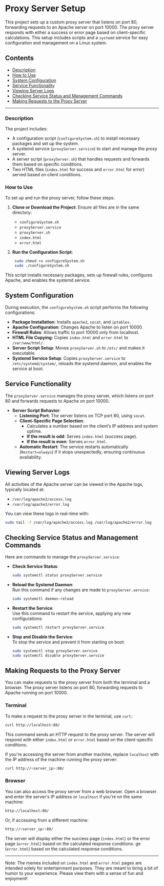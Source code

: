 # Proxy Server Setup

This project sets up a custom proxy server that listens on port 80, forwarding requests to an Apache server on port 10000. The proxy server responds with either a success or error page based on client-specific calculations. This setup includes scripts and a `systemd` service for easy configuration and management on a Linux system.

## Contents

- [Description](#description)
- [How to Use](#how-to-use)
- [System Configuration](#system-configuration)
- [Service Functionality](#service-functionality)
- [Viewing Server Logs](#viewing-server-logs)
- [Checking Service Status and Management Commands](#checking-service-status-and-management-commands)
- [Making Requests to the Proxy Server](#making-requests-to-the-proxy-server)


---

### Description

The project includes:

- A configuration script (`configureSystem.sh`) to install necessary packages and set up the system.
- A systemd service (`proxyServer.service`) to start and manage the proxy server.
- A server script (`proxyServer.sh`) that handles requests and forwards them based on specific conditions.
- Two HTML files (`index.html` for success and `error.html` for error) served based on client conditions.

### How to Use

To set up and run the proxy server, follow these steps:

1. **Clone or Download the Project**: Ensure all files are in the same directory:
   - `configureSystem.sh`
   - `proxyServer.service`
   - `proxyServer.sh`
   - `index.html`
   - `error.html`

2. **Run the Configuration Script**:
   ```bash
    sudo chmod +x configureSystem.sh
    sudo ./configureSystem.sh
    ```
This script installs necessary packages, sets up firewall rules, configures Apache, and enables the systemd service.

## System Configuration
During execution, the `configureSystem.sh` script performs the following configurations:

- **Package Installation**: Installs `apache2`, `socat`, and `iptables`.
- **Apache Configuration**: Changes Apache to listen on port 10000.
- **Firewall Rules**: Allows traffic to port 10000 only from localhost.
- **HTML File Copying**: Copies `index.html` and `error.html` to `/var/www/html/`.
- **Server Script Setup**: Moves `proxyServer.sh` to `/etc/` and makes it executable.
- **Systemd Service Setup**: Copies `proxyServer.service` to `/etc/systemd/system/`, reloads the systemd daemon, and enables the service at boot.

## Service Functionality
The `proxyServer.service` manages the proxy server, which listens on port 80 and forwards requests to Apache on port 10000.

- **Server Script Behavior**:
  - **Listening Port**: The server listens on TCP port 80, using `socat`.
  - **Client-Specific Page Selection**:
    - Calculates a number based on the client’s IP address and system uptime.
    - **If the result is odd**: Serves `index.html` (success page).
    - **If the result is even**: Serves `error.html`.
  - **Automatic Restart**: The service restarts automatically (`Restart=always`) if it stops unexpectedly, ensuring continuous availability.

## Viewing Server Logs
All activities of the Apache server can be viewed in the Apache logs, typically located at:

- `/var/log/apache2/access.log`
- `/var/log/apache2/error.log`

You can view these logs in real-time with:

```bash
sudo tail -f /var/log/apache2/access.log /var/log/apache2/error.log
```

## Checking Service Status and Management Commands
Here are commands to manage the `proxyServer.service`:

- **Check Service Status**:
  ```bash
  sudo systemctl status proxyServer.service
  ```
- **Reload the Systemd Daemon**:  
  Run this command if any changes are made to `proxyServer.service`:
  ```bash
  sudo systemctl daemon-reload
  ```

- **Restart the Service**:  
  Use this command to restart the service, applying any new configurations:
  ```bash
  sudo systemctl restart proxyServer.service
  ```

- **Stop and Disable the Service**:  
  To stop the service and prevent it from starting on boot:
  ```bash
  sudo systemctl stop proxyServer.service
  sudo systemctl disable proxyServer.service
  ```

## Making Requests to the Proxy Server
You can make requests to the proxy server from both the terminal and a browser. The proxy server listens on port 80, forwarding requests to Apache running on port 10000.

### Terminal

To make a request to the proxy server in the terminal, use `curl`:

```bash
curl http://localhost:80/
```

This command sends an HTTP request to the proxy server. The server will respond with either `index.html` or `error.html` based on the client-specific conditions.

If you're accessing the server from another machine, replace `localhost` with the IP address of the machine running the proxy server:

```bash
curl http://<server_ip>:80/
```

### Browser

You can also access the proxy server from a web browser. Open a browser and enter the server's IP address or `localhost` if you're on the same machine:

```bash
http://localhost:80/
```

Or, if accessing from a different machine:

```bash
http://<server_ip>:80/
```

The server will display either the success page (`index.html`) or the error page (`error.html`) based on the calculated response conditions.
ge (`error.html`) based on the calculated response conditions.

---
Note: The memes included on `index.html` and `error.html` pages are intended solely for entertainment purposes. They are meant to bring a bit of humor to your experience. Please view them with a sense of fun and enjoyment!
